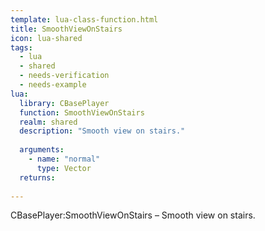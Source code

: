 ```yaml
---
template: lua-class-function.html
title: SmoothViewOnStairs
icon: lua-shared
tags:
  - lua
  - shared
  - needs-verification
  - needs-example
lua:
  library: CBasePlayer
  function: SmoothViewOnStairs
  realm: shared
  description: "Smooth view on stairs."
  
  arguments:
    - name: "normal"
      type: Vector
  returns:
    
---
```


<div class="lua__search__keywords">
CBasePlayer:SmoothViewOnStairs &#x2013; Smooth view on stairs.
</div>
